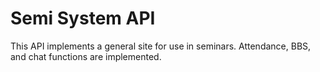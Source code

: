 # Semi System API
This API implements a general site for use in seminars. Attendance, BBS, and chat functions are implemented.